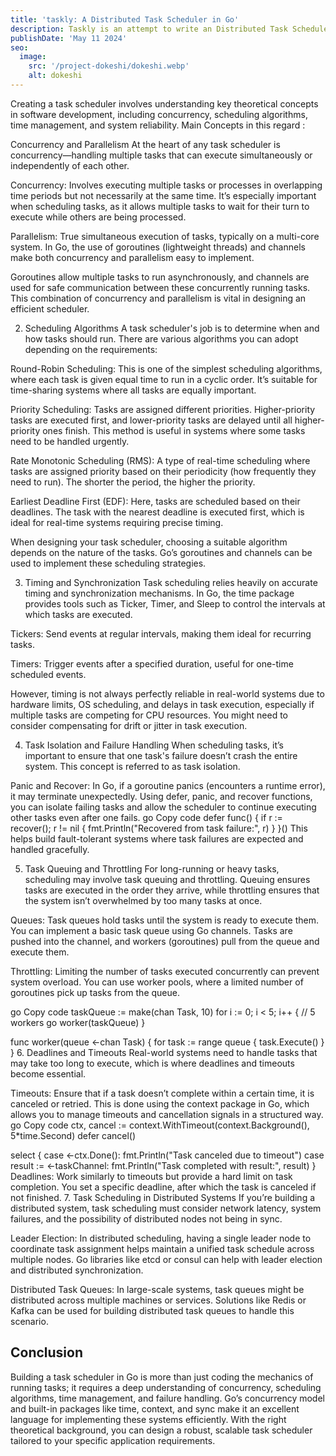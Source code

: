 ```yaml
---
title: 'taskly: A Distributed Task Scheduler in Go'
description: Taskly is an attempt to write an Distributed Task Scheduler in Go to improve per process performance for tasks.
publishDate: 'May 11 2024'
seo:
  image:
    src: '/project-dokeshi/dokeshi.webp'
    alt: dokeshi
---
```


Creating a task scheduler involves understanding key theoretical concepts in software development, including concurrency, scheduling algorithms, time management, and system reliability.
Main Concepts in this regard :

Concurrency and Parallelism
At the heart of any task scheduler is concurrency—handling multiple tasks that can execute simultaneously or independently of each other.

Concurrency: Involves executing multiple tasks or processes in overlapping time periods but not necessarily at the same time. It’s especially important when scheduling tasks, as it allows multiple tasks to wait for their turn to execute while others are being processed.

Parallelism: True simultaneous execution of tasks, typically on a multi-core system. In Go, the use of goroutines (lightweight threads) and channels make both concurrency and parallelism easy to implement.

Goroutines allow multiple tasks to run asynchronously, and channels are used for safe communication between these concurrently running tasks. This combination of concurrency and parallelism is vital in designing an efficient scheduler.

2. Scheduling Algorithms
   A task scheduler's job is to determine when and how tasks should run. There are various algorithms you can adopt depending on the requirements:

Round-Robin Scheduling: This is one of the simplest scheduling algorithms, where each task is given equal time to run in a cyclic order. It’s suitable for time-sharing systems where all tasks are equally important.

Priority Scheduling: Tasks are assigned different priorities. Higher-priority tasks are executed first, and lower-priority tasks are delayed until all higher-priority ones finish. This method is useful in systems where some tasks need to be handled urgently.

Rate Monotonic Scheduling (RMS): A type of real-time scheduling where tasks are assigned priority based on their periodicity (how frequently they need to run). The shorter the period, the higher the priority.

Earliest Deadline First (EDF): Here, tasks are scheduled based on their deadlines. The task with the nearest deadline is executed first, which is ideal for real-time systems requiring precise timing.

When designing your task scheduler, choosing a suitable algorithm depends on the nature of the tasks. Go’s goroutines and channels can be used to implement these scheduling strategies.

3. Timing and Synchronization
   Task scheduling relies heavily on accurate timing and synchronization mechanisms. In Go, the time package provides tools such as Ticker, Timer, and Sleep to control the intervals at which tasks are executed.

Tickers: Send events at regular intervals, making them ideal for recurring tasks.

Timers: Trigger events after a specified duration, useful for one-time scheduled events.

However, timing is not always perfectly reliable in real-world systems due to hardware limits, OS scheduling, and delays in task execution, especially if multiple tasks are competing for CPU resources. You might need to consider compensating for drift or jitter in task execution.

4. Task Isolation and Failure Handling
   When scheduling tasks, it’s important to ensure that one task's failure doesn’t crash the entire system. This concept is referred to as task isolation.

Panic and Recover: In Go, if a goroutine panics (encounters a runtime error), it may terminate unexpectedly. Using defer, panic, and recover functions, you can isolate failing tasks and allow the scheduler to continue executing other tasks even after one fails.
go
Copy code
defer func() {
if r := recover(); r != nil {
fmt.Println("Recovered from task failure:", r)
}
}()
This helps build fault-tolerant systems where task failures are expected and handled gracefully.

5. Task Queuing and Throttling
   For long-running or heavy tasks, scheduling may involve task queuing and throttling. Queuing ensures tasks are executed in the order they arrive, while throttling ensures that the system isn’t overwhelmed by too many tasks at once.

Queues: Task queues hold tasks until the system is ready to execute them. You can implement a basic task queue using Go channels. Tasks are pushed into the channel, and workers (goroutines) pull from the queue and execute them.

Throttling: Limiting the number of tasks executed concurrently can prevent system overload. You can use worker pools, where a limited number of goroutines pick up tasks from the queue.

go
Copy code
taskQueue := make(chan Task, 10)
for i := 0; i < 5; i++ { // 5 workers
go worker(taskQueue)
}

func worker(queue <-chan Task) {
for task := range queue {
task.Execute()
}
} 6. Deadlines and Timeouts
Real-world systems need to handle tasks that may take too long to execute, which is where deadlines and timeouts become essential.

Timeouts: Ensure that if a task doesn’t complete within a certain time, it is canceled or retried. This is done using the context package in Go, which allows you to manage timeouts and cancellation signals in a structured way.
go
Copy code
ctx, cancel := context.WithTimeout(context.Background(), 5\*time.Second)
defer cancel()

select {
case <-ctx.Done():
fmt.Println("Task canceled due to timeout")
case result := <-taskChannel:
fmt.Println("Task completed with result:", result)
}
Deadlines: Work similarly to timeouts but provide a hard limit on task completion. You set a specific deadline, after which the task is canceled if not finished. 7. Task Scheduling in Distributed Systems
If you’re building a distributed system, task scheduling must consider network latency, system failures, and the possibility of distributed nodes not being in sync.

Leader Election: In distributed scheduling, having a single leader node to coordinate task assignment helps maintain a unified task schedule across multiple nodes. Go libraries like etcd or consul can help with leader election and distributed synchronization.

Distributed Task Queues: In large-scale systems, task queues might be distributed across multiple machines or services. Solutions like Redis or Kafka can be used for building distributed task queues to handle this scenario.

## Conclusion

Building a task scheduler in Go is more than just coding the mechanics of running tasks; it requires a deep understanding of concurrency, scheduling algorithms, time management, and failure handling. Go’s concurrency model and built-in packages like time, context, and sync make it an excellent language for implementing these systems efficiently. With the right theoretical background, you can design a robust, scalable task scheduler tailored to your specific application requirements.

